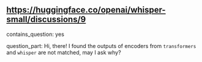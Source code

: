 ## https://huggingface.co/openai/whisper-small/discussions/9

contains_question: yes

question_part: Hi, there! I found the outputs of encoders from `transformers` and `whisper` are not matched, may I ask why?
